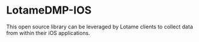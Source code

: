 # LotameDMP-IOS
This open source library can be leveraged by Lotame clients to collect data from within their iOS applications.
